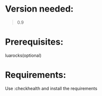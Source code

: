 # Version needed:

> 0.9

# Prerequisites:

luarocks(optional)

# Requirements:

Use :checkhealth and install the requirements
